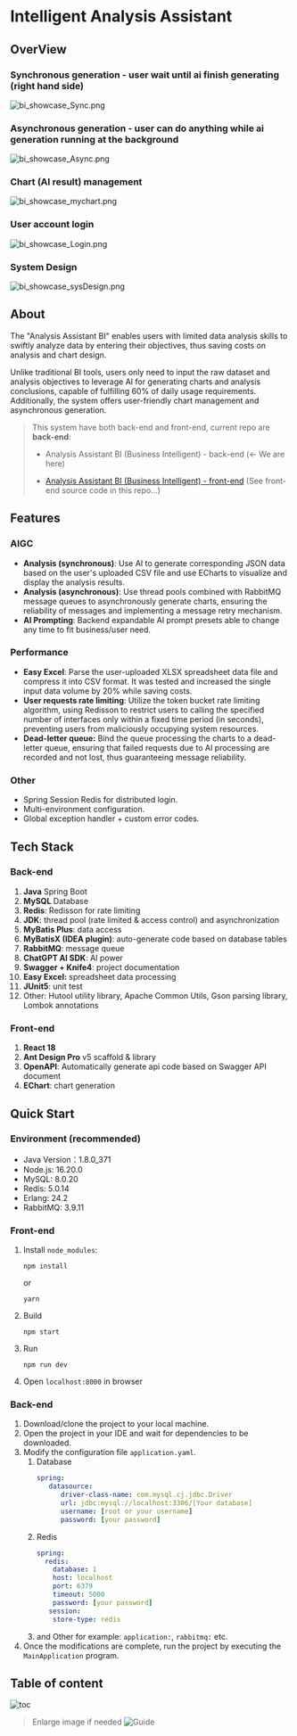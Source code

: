 # Intelligent Analysis Assistant
## OverView
### Synchronous generation - user wait until ai finish generating (right hand side)
![bi_showcase_Sync.png](image/bi_showcase_Sync.png)

### Asynchronous generation - user can do anything while ai generation running at the background
![bi_showcase_Async.png](image/bi_showcase_Async.png)

### Chart (AI result) management
![bi_showcase_mychart.png](image/bi_showcase_mychart.png)

### User account login
![bi_showcase_Login.png](image/bi_showcase_Login.png)

### System Design

![bi_showcase_sysDesign.png](image/bi_showcase_sysDesign.png)

## About

The "Analysis Assistant BI" enables users with limited data analysis skills to swiftly analyze data by entering their objectives, thus saving costs on analysis and chart design.

Unlike traditional BI tools, users only need to input the raw dataset and analysis objectives to leverage AI for generating charts and analysis conclusions, capable of fulfilling 60% of daily usage requirements. Additionally, the system offers user-friendly chart management and asynchronous generation.

> This system have both back-end and front-end, current repo are **back-end**:
>
> - Analysis Assistant BI (Business Intelligent) - back-end (<- We are here)
>
> - [Analysis Assistant BI (Business Intelligent) - front-end](https://github.com/becoze/bi-front) (See front-end source code in this repo...)


## Features
### AIGC
- **Analysis (synchronous)**: Use AI to generate corresponding JSON data based on the user's uploaded CSV file and use ECharts to visualize and display the analysis results.
- **Analysis (asynchronous)**: Use thread pools combined with RabbitMQ message queues to asynchronously generate charts, ensuring the reliability of messages and implementing a message retry mechanism.
- **AI Prompting**: Backend expandable AI prompt presets able to change any time to fit business/user need.

### Performance
- **Easy Excel**: Parse the user-uploaded XLSX spreadsheet data file and compress it into CSV format. It was tested and increased the single input data volume by 20% while saving costs.
- **User requests rate limiting**: Utilize the token bucket rate limiting algorithm, using Redisson to restrict users to calling the specified number of interfaces only within a fixed time period (in seconds), preventing users from maliciously occupying system resources.
- **Dead-letter queue:** Bind the queue processing the charts to a dead-letter queue, ensuring that failed requests due to AI processing are recorded and not lost, thus guaranteeing message reliability.

### Other
- Spring Session Redis for distributed login.
- Multi-environment configuration.
- Global exception handler + custom error codes.

## Tech Stack
### Back-end
1. **Java** Spring Boot
2. **MySQL** Database
3. **Redis**: Redisson for rate limiting
4. **JDK**: thread pool (rate limited & access control) and asynchronization
5. **MyBatis Plus**: data access
6. **MyBatisX (IDEA plugin)**: auto-generate code based on database tables
7. **RabbitMQ**: message queue
8. **ChatGPT AI SDK**: AI power
9. **Swagger + Knife4**: project documentation
10. **Easy Excel:** spreadsheet data processing
11. **JUnit5**: unit test
12. Other: Hutool utility library, Apache Common Utils, Gson parsing library, Lombok annotations

### Front-end
1. **React 18**
2. **Ant Design Pro** v5 scaffold & library
3. **OpenAPI**: Automatically generate api code based on Swagger API document
4. **EChart**: chart generation

## Quick Start
### Environment (recommended)
- Java Version：1.8.0_371
- Node.js: 16.20.0
- MySQL: 8.0.20
- Redis: 5.0.14
- Erlang: 24.2
- RabbitMQ: 3.9.11

### Front-end
1. Install `node_modules`:
    ```
    npm install 
    ```
   or
    ```
    yarn
    ```
2. Build
    ```
    npm start
    ```
3. Run
    ```
    npm run dev
    ```
4. Open `localhost:8000` in browser

### Back-end
1. Download/clone the project to your local machine.
2. Open the project in your IDE and wait for dependencies to be downloaded.
3. Modify the configuration file `application.yaml`.
    1. Database
       ```yml
       spring:
          datasource:
             driver-class-name: com.mysql.cj.jdbc.Driver
             url: jdbc:mysql://localhost:3306/[Your database]
             username: [root or your username]
             password: [your password]
       ```
    2. Redis
       ```yml
       spring:
         redis:
           database: 1 
           host: localhost
           port: 6379
           timeout: 5000
           password: [your password]
          session:
           store-type: redis
       ```
    3. and Other for example: `application:`, `rabbitmq:` etc.
4. Once the modifications are complete, run the project by executing the `MainApplication` program.

## Table of content 
![toc](image/Business_Intelligent.png)

> Enlarge image if needed
![Guide](image/guide.png)